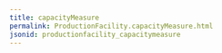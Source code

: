 ```yaml
---
title: capacityMeasure
permalink: ProductionFacility.capacityMeasure.html
jsonid: productionfacility_capacitymeasure
---
```

